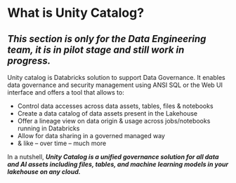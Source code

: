 # What is Unity Catalog?

## ***This section is only for the Data Engineering team, it is in pilot stage and still work in progress.***

Unity catalog is Databricks solution to support Data Governance. It enables data governance and security management using ANSI SQL or the Web UI interface and offers a tool that allows to:  

- Control data accesses across data assets, tables, files & notebooks
- Create a data catalog of data assets present in the Lakehouse
- Offer a lineage view on data origin & usage across jobs/notebooks running in Databricks
- Allow for data sharing in a governed managed way
- & like – over time – much more

In a nutshell, ***Unity Catalog is a unified governance solution for all data and AI assets including files, tables, and machine learning models in your lakehouse on any cloud.***
